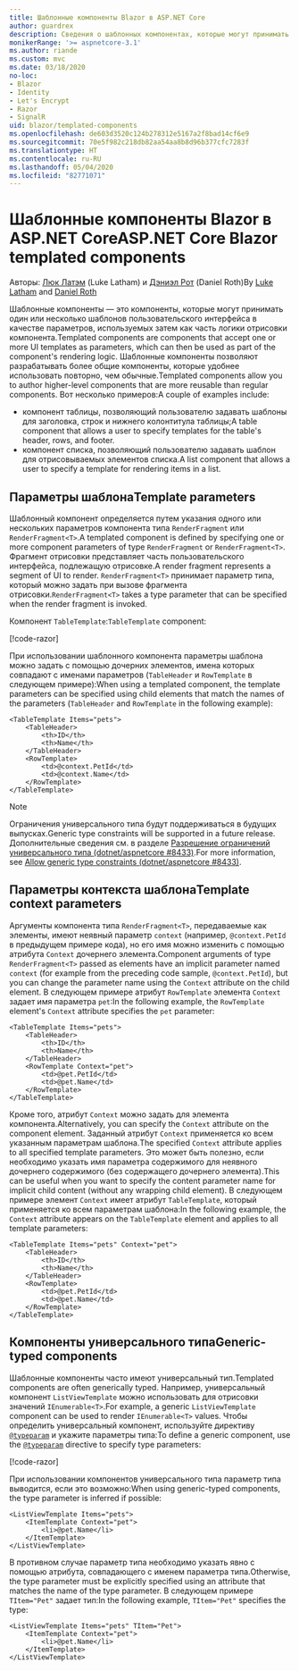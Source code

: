 ```yaml
---
title: Шаблонные компоненты Blazor в ASP.NET Core
author: guardrex
description: Сведения о шаблонных компонентах, которые могут принимать один или несколько шаблонов пользовательского интерфейса в качестве параметров, используемых затем как часть логики отрисовки компонента.
monikerRange: '>= aspnetcore-3.1'
ms.author: riande
ms.custom: mvc
ms.date: 03/18/2020
no-loc:
- Blazor
- Identity
- Let's Encrypt
- Razor
- SignalR
uid: blazor/templated-components
ms.openlocfilehash: de603d3520c124b278312e5167a2f8bad14cf6e9
ms.sourcegitcommit: 70e5f982c218db82aa54aa8b8d96b377cfc7283f
ms.translationtype: HT
ms.contentlocale: ru-RU
ms.lasthandoff: 05/04/2020
ms.locfileid: "82771071"
---
```

# <a name="aspnet-core-blazor-templated-components"></a><span data-ttu-id="51b44-103">Шаблонные компоненты Blazor в ASP.NET Core</span><span class="sxs-lookup"><span data-stu-id="51b44-103">ASP.NET Core Blazor templated components</span></span>

<span data-ttu-id="51b44-104">Авторы: [Люк Латэм](https://github.com/guardrex) (Luke Latham) и [Дэниэл Рот](https://github.com/danroth27) (Daniel Roth)</span><span class="sxs-lookup"><span data-stu-id="51b44-104">By [Luke Latham](https://github.com/guardrex) and [Daniel Roth](https://github.com/danroth27)</span></span>

<span data-ttu-id="51b44-105">Шаблонные компоненты — это компоненты, которые могут принимать один или несколько шаблонов пользовательского интерфейса в качестве параметров, используемых затем как часть логики отрисовки компонента.</span><span class="sxs-lookup"><span data-stu-id="51b44-105">Templated components are components that accept one or more UI templates as parameters, which can then be used as part of the component's rendering logic.</span></span> <span data-ttu-id="51b44-106">Шаблонные компоненты позволяют разрабатывать более общие компоненты, которые удобнее использовать повторно, чем обычные.</span><span class="sxs-lookup"><span data-stu-id="51b44-106">Templated components allow you to author higher-level components that are more reusable than regular components.</span></span> <span data-ttu-id="51b44-107">Вот несколько примеров:</span><span class="sxs-lookup"><span data-stu-id="51b44-107">A couple of examples include:</span></span>

* <span data-ttu-id="51b44-108">компонент таблицы, позволяющий пользователю задавать шаблоны для заголовка, строк и нижнего колонтитула таблицы;</span><span class="sxs-lookup"><span data-stu-id="51b44-108">A table component that allows a user to specify templates for the table's header, rows, and footer.</span></span>
* <span data-ttu-id="51b44-109">компонент списка, позволяющий пользователю задавать шаблон для отрисовываемых элементов списка.</span><span class="sxs-lookup"><span data-stu-id="51b44-109">A list component that allows a user to specify a template for rendering items in a list.</span></span>

## <a name="template-parameters"></a><span data-ttu-id="51b44-110">Параметры шаблона</span><span class="sxs-lookup"><span data-stu-id="51b44-110">Template parameters</span></span>

<span data-ttu-id="51b44-111">Шаблонный компонент определяется путем указания одного или нескольких параметров компонента типа `RenderFragment` или `RenderFragment<T>`.</span><span class="sxs-lookup"><span data-stu-id="51b44-111">A templated component is defined by specifying one or more component parameters of type `RenderFragment` or `RenderFragment<T>`.</span></span> <span data-ttu-id="51b44-112">Фрагмент отрисовки представляет часть пользовательского интерфейса, подлежащую отрисовке.</span><span class="sxs-lookup"><span data-stu-id="51b44-112">A render fragment represents a segment of UI to render.</span></span> <span data-ttu-id="51b44-113">`RenderFragment<T>` принимает параметр типа, который можно задать при вызове фрагмента отрисовки.</span><span class="sxs-lookup"><span data-stu-id="51b44-113">`RenderFragment<T>` takes a type parameter that can be specified when the render fragment is invoked.</span></span>

<span data-ttu-id="51b44-114">Компонент `TableTemplate`:</span><span class="sxs-lookup"><span data-stu-id="51b44-114">`TableTemplate` component:</span></span>

[!code-razor[](common/samples/3.x/BlazorWebAssemblySample/Components/TableTemplate.razor)]

<span data-ttu-id="51b44-115">При использовании шаблонного компонента параметры шаблона можно задать с помощью дочерних элементов, имена которых совпадают с именами параметров (`TableHeader` и `RowTemplate` в следующем примере):</span><span class="sxs-lookup"><span data-stu-id="51b44-115">When using a templated component, the template parameters can be specified using child elements that match the names of the parameters (`TableHeader` and `RowTemplate` in the following example):</span></span>

```razor
<TableTemplate Items="pets">
    <TableHeader>
        <th>ID</th>
        <th>Name</th>
    </TableHeader>
    <RowTemplate>
        <td>@context.PetId</td>
        <td>@context.Name</td>
    </RowTemplate>
</TableTemplate>
```

> [!NOTE]
> <span data-ttu-id="51b44-116">Ограничения универсального типа будут поддерживаться в будущих выпусках.</span><span class="sxs-lookup"><span data-stu-id="51b44-116">Generic type constraints will be supported in a future release.</span></span> <span data-ttu-id="51b44-117">Дополнительные сведения см. в разделе [Разрешение ограничений универсального типа (dotnet/aspnetcore #8433)](https://github.com/dotnet/aspnetcore/issues/8433).</span><span class="sxs-lookup"><span data-stu-id="51b44-117">For more information, see [Allow generic type constraints (dotnet/aspnetcore #8433)](https://github.com/dotnet/aspnetcore/issues/8433).</span></span>

## <a name="template-context-parameters"></a><span data-ttu-id="51b44-118">Параметры контекста шаблона</span><span class="sxs-lookup"><span data-stu-id="51b44-118">Template context parameters</span></span>

<span data-ttu-id="51b44-119">Аргументы компонента типа `RenderFragment<T>`, передаваемые как элементы, имеют неявный параметр `context` (например, `@context.PetId` в предыдущем примере кода), но его имя можно изменить с помощью атрибута `Context` дочернего элемента.</span><span class="sxs-lookup"><span data-stu-id="51b44-119">Component arguments of type `RenderFragment<T>` passed as elements have an implicit parameter named `context` (for example from the preceding code sample, `@context.PetId`), but you can change the parameter name using the `Context` attribute on the child element.</span></span> <span data-ttu-id="51b44-120">В следующем примере атрибут `RowTemplate` элемента `Context` задает имя параметра `pet`:</span><span class="sxs-lookup"><span data-stu-id="51b44-120">In the following example, the `RowTemplate` element's `Context` attribute specifies the `pet` parameter:</span></span>

```razor
<TableTemplate Items="pets">
    <TableHeader>
        <th>ID</th>
        <th>Name</th>
    </TableHeader>
    <RowTemplate Context="pet">
        <td>@pet.PetId</td>
        <td>@pet.Name</td>
    </RowTemplate>
</TableTemplate>
```

<span data-ttu-id="51b44-121">Кроме того, атрибут `Context` можно задать для элемента компонента.</span><span class="sxs-lookup"><span data-stu-id="51b44-121">Alternatively, you can specify the `Context` attribute on the component element.</span></span> <span data-ttu-id="51b44-122">Заданный атрибут `Context` применяется ко всем указанным параметрам шаблона.</span><span class="sxs-lookup"><span data-stu-id="51b44-122">The specified `Context` attribute applies to all specified template parameters.</span></span> <span data-ttu-id="51b44-123">Это может быть полезно, если необходимо указать имя параметра содержимого для неявного дочернего содержимого (без содержащего дочернего элемента).</span><span class="sxs-lookup"><span data-stu-id="51b44-123">This can be useful when you want to specify the content parameter name for implicit child content (without any wrapping child element).</span></span> <span data-ttu-id="51b44-124">В следующем примере элемент `Context` имеет атрибут `TableTemplate`, который применяется ко всем параметрам шаблона:</span><span class="sxs-lookup"><span data-stu-id="51b44-124">In the following example, the `Context` attribute appears on the `TableTemplate` element and applies to all template parameters:</span></span>

```razor
<TableTemplate Items="pets" Context="pet">
    <TableHeader>
        <th>ID</th>
        <th>Name</th>
    </TableHeader>
    <RowTemplate>
        <td>@pet.PetId</td>
        <td>@pet.Name</td>
    </RowTemplate>
</TableTemplate>
```

## <a name="generic-typed-components"></a><span data-ttu-id="51b44-125">Компоненты универсального типа</span><span class="sxs-lookup"><span data-stu-id="51b44-125">Generic-typed components</span></span>

<span data-ttu-id="51b44-126">Шаблонные компоненты часто имеют универсальный тип.</span><span class="sxs-lookup"><span data-stu-id="51b44-126">Templated components are often generically typed.</span></span> <span data-ttu-id="51b44-127">Например, универсальный компонент `ListViewTemplate` можно использовать для отрисовки значений `IEnumerable<T>`.</span><span class="sxs-lookup"><span data-stu-id="51b44-127">For example, a generic `ListViewTemplate` component can be used to render `IEnumerable<T>` values.</span></span> <span data-ttu-id="51b44-128">Чтобы определить универсальный компонент, используйте директиву [`@typeparam`](xref:mvc/views/razor#typeparam) и укажите параметры типа:</span><span class="sxs-lookup"><span data-stu-id="51b44-128">To define a generic component, use the [`@typeparam`](xref:mvc/views/razor#typeparam) directive to specify type parameters:</span></span>

[!code-razor[](common/samples/3.x/BlazorWebAssemblySample/Components/ListViewTemplate.razor)]

<span data-ttu-id="51b44-129">При использовании компонентов универсального типа параметр типа выводится, если это возможно:</span><span class="sxs-lookup"><span data-stu-id="51b44-129">When using generic-typed components, the type parameter is inferred if possible:</span></span>

```razor
<ListViewTemplate Items="pets">
    <ItemTemplate Context="pet">
        <li>@pet.Name</li>
    </ItemTemplate>
</ListViewTemplate>
```

<span data-ttu-id="51b44-130">В противном случае параметр типа необходимо указать явно с помощью атрибута, совпадающего с именем параметра типа.</span><span class="sxs-lookup"><span data-stu-id="51b44-130">Otherwise, the type parameter must be explicitly specified using an attribute that matches the name of the type parameter.</span></span> <span data-ttu-id="51b44-131">В следующем примере `TItem="Pet"` задает тип:</span><span class="sxs-lookup"><span data-stu-id="51b44-131">In the following example, `TItem="Pet"` specifies the type:</span></span>

```razor
<ListViewTemplate Items="pets" TItem="Pet">
    <ItemTemplate Context="pet">
        <li>@pet.Name</li>
    </ItemTemplate>
</ListViewTemplate>
```

